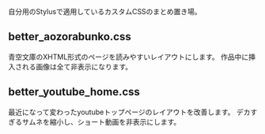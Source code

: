 自分用のStylusで適用しているカスタムCSSのまとめ置き場。

## better_aozorabunko.css
青空文庫のXHTML形式のページを読みやすいレイアウトにします。
作品中に挿入される画像は全て非表示になります。

## better_youtube_home.css
最近になって変わったyoutubeトップページのレイアウトを改善します。
デカすぎるサムネを縮小し、ショート動画を非表示にします。
